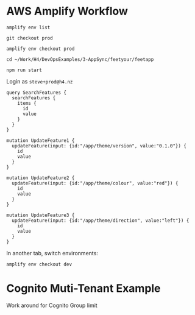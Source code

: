 # AWS Amplify Workflow

```
amplify env list
```

```
git checkout prod
```

```
amplify env checkout prod
```

```
cd ~/Work/H4/DevOpsExamples/3-AppSync/feetyour/feetapp
```

```
npm run start
```

Login as `steve+prod@h4.nz`

```
query SearchFeatures {
  searchFeatures {
    items {
      id
      value
    }
  }
}

mutation UpdateFeature1 {
  updateFeature(input: {id:"/app/theme/version", value:"0.1.0"}) {
  	id
    value
  }
}

mutation UpdateFeature2 {
  updateFeature(input: {id:"/app/theme/colour", value:"red"}) {
  	id
    value
  }
}

mutation UpdateFeature3 {
  updateFeature(input: {id:"/app/theme/direction", value:"left"}) {
  	id
    value
  }
}
```

In another tab, switch environments:

```
amplify env checkout dev
```

# Cognito Muti-Tenant Example

Work around for Cognito Group limit

